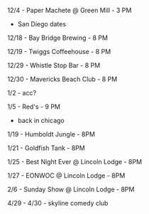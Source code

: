 12/4 - Paper Machete @ Green Mill - 3 PM

* San Diego dates

12/18 - Bay Bridge Brewing - 8 PM

12/19 - Twiggs Coffeehouse - 8 PM

12/29 - Whistle Stop Bar - 8 PM

12/30 - Mavericks Beach Club - 8 PM

1/2 - acc?

1/5 - Red's - 9 PM

* back in chicago 

1/19 - Humboldt Jungle - 8PM

1/21 - Goldfish Tank - 8PM

1/25 - Best Night Ever @ Lincoln Lodge - 8PM

1/27 - EONWOC @ Lincoln Lodge - 8PM

2/6 - Sunday Show @ Lincoln Lodge - 8PM

4/29 - 4/30 - skyline comedy club 
